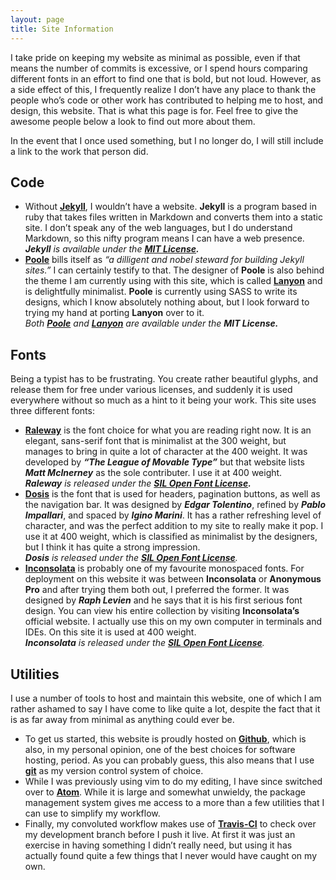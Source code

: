 ```yaml
---
layout: page
title: Site Information
---
```

I take pride on keeping my website as minimal as possible, even if that means
the number of commits is excessive, or I spend hours comparing different
fonts in an effort to find one that is bold, but not loud.  However, as a side
effect of this, I frequently realize I don’t have any place to thank the people
who’s code or other work has contributed to helping me to host, and design,
this website. That is what this page is for. Feel free to give the awesome
people below a look to find out more about them.

In the event that I once used something, but I no longer do, I will still
include a link to the work that person did.

## Code ##

 * Without **[Jekyll][1]**, I wouldn’t have a website. **Jekyll** is a program
   based in ruby that takes files written in Markdown and converts them into a
   static site. I don’t speak any of the web languages, but I do understand
   Markdown, so this nifty program means I can have a web presence.  
   _**Jekyll** is available under the **[MIT License][2].**_
 * **[Poole][3]** bills itself as *“a dilligent and nobel steward for building
   Jekyll sites.”* I can certainly testify to that. The designer of **Poole** is
   also behind the theme I am currently using with this site, which is called
   **[Lanyon][4]** and is delightfully minimalist. **Poole** is currently using
   SASS to write its designs, which I know absolutely nothing about, but I
   look forward to trying my hand at porting **Lanyon** over to it.  
   *Both **[Poole][5]** and **[Lanyon][6]** are available under the
   **MIT License.***

## Fonts ##
Being a typist has to be frustrating. You create rather beautiful glyphs, and
release them for free under various licenses, and suddenly it is used
everywhere without so much as a hint to it being your work. This site uses
three different fonts:

 * **[Raleway][7]** is the font choice for what you are reading right now. It
   is an elegant, sans-serif font that is minimalist at the 300 weight, but
   manages to bring in quite a lot of character at the 400 weight. It was
   developed by ***“The League of Movable Type”*** but that website lists
   ***Matt McInerney*** as the sole contributer. I use it at 400 weight.  
   _**Raleway** is released under the **[SIL Open Font License][8].**_
 * **[Dosis][9]** is the font that is used for headers, pagination buttons,
   as well as the navigation bar. It was designed by ***Edgar Tolentino***,
   refined by ***Pablo Impallari***, and spaced by ***Igino Marini***. It has a
   rather refreshing level of character, and was the perfect addition to my
   site to really make it pop. I use it at 400 weight, which is classified as
   minimalist by the designers, but I think it has quite a strong impression.  
   _**Dosis** is released under the **[SIL Open Font License][10]**._  
 * **[Inconsolata][11]** is probably one of my favourite monospaced fonts. For
   deployment on this website it was between **Inconsolata** or **Anonymous
   Pro** and after trying them both out, I preferred the former. It was designed
   by ***Raph Levien*** and he says that it is his first serious font design.
   You can view his entire collection by visiting **Inconsolata’s** official
   website. I actually use this on my own computer in terminals and IDEs. On
   this site it is used at 400 weight.  
   _**Inconsolata** is released under the **[SIL Open Font License][10]**._

## Utilities ##
I use a number of tools to host and maintain this website, one of which I am
rather ashamed to say I have come to like quite a lot, despite the fact that
it is as far away from minimal as anything could ever be.

 * To get us started, this website is proudly hosted on **[Github][12]**,
   which is also, in my personal opinion, one of the best choices for software
   hosting, period. As you can probably guess, this also means that I use
   **[git][14]** as my version control system of choice.
 * While I was previously using vim to do my editing, I have since switched
   over to **[Atom][13]**. While it is large and somewhat unwieldy, the package
   management system gives me access to a more than a few utilities that I can
   use to simplify my workflow.
 * Finally, my convoluted workflow makes use of **[Travis-CI][15]** to check
   over my development branch before I push it live. At first it was just an
   exercise in having something I didn’t really need, but using it has actually
   found quite a few things that I never would have caught on my own.

[1]: http://jekyllrb.com/ "Jekyll’s Official Homepage"
[2]: https://github.com/jekyll/jekyll/blob/master/LICENSE "Jekyll’s Github: LICENSE File"
[3]: http://getpoole.com/ "Poole’s Official Homepage"
[4]: http://lanyon.getpoole.com/ "Lanyon’s Official Homepage"
[5]: https://github.com/poole/poole/blob/master/LICENSE.md "Poole’s Github: LICENSE File"
[6]: https://github.com/poole/lanyon/blob/master/LICENSE.md "Lanyon’s Github: LICENSE File"
[7]: https://www.theleagueofmoveabletype.com/raleway "Raleway’s Official Homepage"
[8]: https://github.com/theleagueof/raleway/blob/master/Open%20Font%20License.markdown "Raleway’s Github: LICENSE File"
[9]: http://www.impallari.com/dosis "Dosis’ Official Website"
[10]: http://scripts.sil.org/OFL "SIL Open Font License: Official Site"
[11]: http://www.levien.com/type/myfonts/inconsolata.html "Inconsolata’s Official Website"
[12]: http://github.com "GitHub’s Official Website"
[13]: http://atom.io "Atom’s Official Website"
[14]: http://gitscm.com "Git’s Official Website"
[15]: http://travis-ci.org "Travis-CI’s Official Website"
